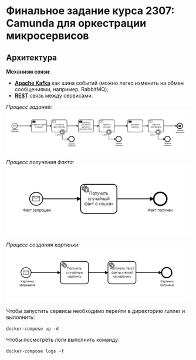 # Финальное задание курса 2307: Camunda для оркестрации микросервисов

## Архитектура

**Механизм связи**:

* **[Apache Kafka](kafka/)** как шина событий (можно легко изменить на обмен сообщениями, например, RabbitMQ);
* **[REST](rest/)** связь между сервисами.

*Процесс заданий:*
![Events and Commands](docs/final-task-services.png)

*Процесс получения факта:*
![](docs/final-task-fact.png)

*Процесс создания картинки:*
![](docs/final-task-image.png)

Чтобы запустить сервисы необходимо перейти в директорию runner и выполнить:

```
docker-compose up -d
```

Чтобы посмотреть логи выполнить команду:

```
docker-compose logs -f
```


